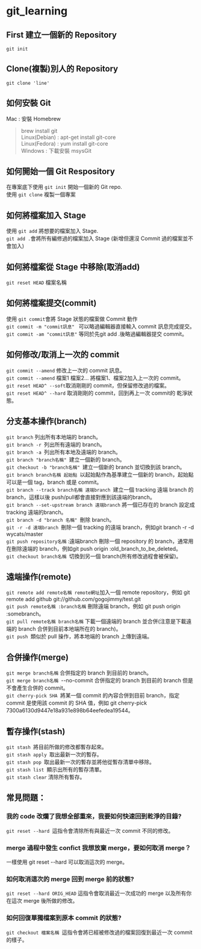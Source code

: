 # git_learning

## First 建立一個新的 Repository
```
git init 
```
## Clone(複製)別人的 Repository
```
git clone 'line'
```


## 如何安裝 Git

Mac : 安裝 Homebrew
<br>
> brew install git <br>
Linux(Debian) : apt-get install git-core<br>
Linux(Fedora) : yum install git-core<br>
Windows : 下載安裝 msysGit<br>

## 如何開始一個 Git Respository

在專案底下使用 `git init` 開始一個新的 Git repo.<br>
使用 `git clone` 複製一個專案<br>

## 如何將檔案加入 Stage

使用 `git add` 將想要的檔案加入 Stage.<br>
`git add .`會將所有編修過的檔案加入 Stage (新增但還沒 Commit 過的檔案並不會加入)<br>

## 如何將檔案從 Stage 中移除(取消add)

`git reset HEAD` 檔案名稱<br>

## 如何將檔案提交(commit)

使用 `git commit`會將 Stage 狀態的檔案做 Commit 動作<br>
`git commit -m "commit訊息" ` 可以略過編輯器直接輸入 commit 訊息完成提交。<br>
`git commit -am "commit訊息"` 等同於先git add .後略過編輯器提交 commit。<br>
## 如何修改/取消上一次的 commit

`git commit --amend` 修改上一次的 commit 訊息。<br>
`git commit --amend` 檔案1 檔案2... 將檔案1、檔案2加入上一次的 commit。<br>
`git reset HEAD^ --soft`取消剛剛的 commit，但保留修改過的檔案。<br>
`git reset HEAD^ --hard` 取消剛剛的 commit，回到再上一次 commit的 乾淨狀態。<br>
## 分支基本操作(branch)

`git branch` 列出所有本地端的 branch。<br>
`git branch -r `列出所有遠端的 branch。<br>
`git branch -a `列出所有本地及遠端的 branch。<br>
`git branch "branch名稱" `建立一個新的 branch。<br>
`git checkout -b "branch名稱" `建立一個新的 branch 並切換到該 branch。<br>
`git branch branch名稱 起始點 `以起始點作為基準建立一個新的 branch，起始點可以是一個 tag，branch 或是 commit。<br>
`git branch --track branch名稱 遠端branch `建立一個 tracking 遠端 branch 的 branch，這樣以後 push/pull都會直接對應到該遠端的branch。<br>
`git branch --set-upstream branch 遠端branch` 將一個已存在的 branch 設定成 tracking 遠端的branch。<br>
`git branch -d "branch 名稱" `刪除 branch。<br>
`git -r -d 遠端branch `刪除一個 tracking 的遠端 branch，例如git branch -r -d wycats/master<br>
`git push repository名稱` :遠端branch 刪除一個 repository 的 branch，通常用在刪除遠端的 branch，例如git push origin :old_branch_to_be_deleted。<br>
`git checkout branch名稱 `切換到另一個 branch(所有修改過程會被保留)。<br>
## 遠端操作(remote)

`git remote add remote名稱 remote網址`加入一個 remote repository，例如 git remote add github git://github.com/gogojimmy/test.git <br>
`git push remote名稱 :branch名稱` 刪除遠端 branch，例如 git push origin :somebranch。<br>
`git pull remote名稱 branch名稱` 下載一個遠端的 branch 並合併(注意是下載遠端的 branch 合併到目前本地端所在的 branch)。 <br>
`git push `類似於 pull 操作，將本地端的 branch 上傳到遠端。 <br>
## 合併操作(merge)

`git merge branch名稱` 合併指定的 branch 到目前的 branch。 <br>
`git merge branch名稱 `--no-commit 合併指定的 branch 到目前的 branch 但是不會產生合併的 commit。 <br>
`git cherry-pick SHA `將某一個 commit 的內容合併到目前 branch，指定 commit 是使用該 commit 的 SHA 值，例如 git cherry-pick 7300a6130d9447e18a931e898b64eefedea19544。 <br>
## 暫存操作(stash)

`git stash `將目前所做的修改都暫存起來。 <br>
`git stash apply `取出最新一次的暫存。 <br>
`git stash pop `取出最新一次的暫存並將他從暫存清單中移除。 <br>
`git stash list `顯示出所有的暫存清單。 <br>
`git stash clear` 清除所有暫存。 <br>
## 常見問題：

### 我的 code 改爛了我想全部重來，我要如何快速回到乾淨的目錄?
`git reset --hard `這指令會清除所有與最近一次 commit 不同的修改。
### merge 過程中發生 confict 我想放棄 merge，要如何取消 merge？
一樣使用 git reset --hard 可以取消這次的 merge。
### 如何取消這次的 merge 回到 merge 前的狀態?
`git reset --hard ORIG_HEAD` 這指令會取消最近一次成功的 merge 以及所有你在這次 merge 後所做的修改。
### 如何回復單獨檔案到原本 commit 的狀態?
`git checkout 檔案名稱 `這指令會將已經被修改過的檔案回復到最近一次 commit 的樣子。
